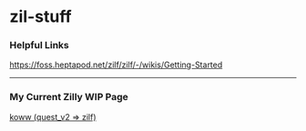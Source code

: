 # zil-stuff

### Helpful Links
https://foss.heptapod.net/zilf/zilf/-/wikis/Getting-Started


---
### My Current Zilly WIP Page
[koww (quest_v2 => zilf)](https://kvongit.github.io/zil-stuff/WIP/koww-index.html)
